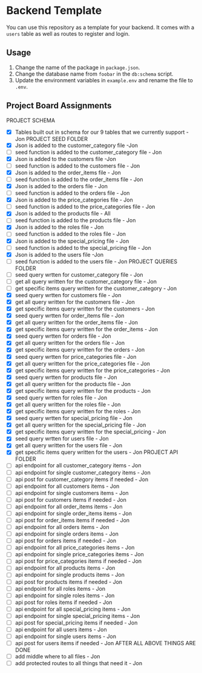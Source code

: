 # Backend Template

You can use this repository as a template for your backend. It comes with a `users` table
as well as routes to register and login.

## Usage

1. Change the name of the package in `package.json`.
2. Change the database name from `foobar` in the `db:schema` script.
3. Update the environment variables in `example.env` and rename the file to `.env`.

## Project Board Assignments
PROJECT SCHEMA
- [x] Tables built out in schema for our 9 tables that we currently support - Jon
PROJECT SEED FOLDER
- [x] Json is added to the customer_category file -Jon
- [ ] seed function is added to the customer_category file - Jon 
- [x] Json is added to the customers file -Jon
- [ ] seed function is added to the customers file - Jon
- [x] Json is added to the order_items file - Jon
- [ ] seed function is added to the order_items file - Jon
- [x] Json is added to the orders file - Jon
- [ ] seed function is added to the orders file - Jon
- [x] Json is added to the price_categories file - Jon
- [ ] seed function is added to the price_categories file - Jon
- [x] Json is added to the products file - All
- [ ] seed function is added to the products file - Jon
- [x] Json is added to the roles file - Jon
- [ ] seed function is added to the roles file - Jon
- [x] Json is added to the special_pricing file - Jon
- [ ] seed function is added to the special_pricing file - Jon
- [x] Json is added to the users file -Jon
- [ ] seed function is added to the users file - Jon
PROJECT QUERIES FOLDER
- [ ] seed query wrtten for customer_category file - Jon
- [ ] get all query written for the customer_category file - Jon
- [ ] get specific items query written for the customer_category - Jon 
- [x] seed query wrtten for customers file - Jon
- [x] get all query written for the customers file - Jon
- [x] get specific items query written for the customers - Jon 
- [x] seed query wrtten for order_items file - Jon
- [x] get all query written for the order_items file - Jon
- [x] get specific items query written for the order_items - Jon 
- [x] seed query wrtten for orders file - Jon
- [x] get all query written for the orders file - Jon
- [x] get specific items query written for the orders - Jon 
- [x] seed query wrtten for price_categories file - Jon
- [x] get all query written for the price_categories file - Jon
- [x] get specific items query written for the price_categories - Jon 
- [x] seed query wrtten for products file - Jon
- [x] get all query written for the products file - Jon
- [x] get specific items query written for the products - Jon 
- [x] seed query wrtten for roles file - Jon
- [x] get all query written for the roles file - Jon
- [x] get specific items query written for the roles - Jon 
- [x] seed query wrtten for special_pricing file - Jon
- [x] get all query written for the special_pricing file - Jon
- [x] get specific items query written for the special_pricing - Jon 
- [x] seed query wrtten for users file - Jon
- [x] get all query written for the users file - Jon
- [x] get specific items query written for the users - Jon
PROJECT API FOLDER
- [ ]  api endpoint for all customer_category items - Jon
- [ ]  api endpoint for single customer_category items - Jon
- [ ]  api post for customer_category items if needed - Jon
- [ ]  api endpoint for all customers items - Jon
- [ ]  api endpoint for single customers items - Jon
- [ ]  api post for customers items if needed - Jon
- [ ]  api endpoint for all order_items items - Jon
- [ ]  api endpoint for single order_items items - Jon
- [ ]  api post for order_items items if needed - Jon
- [ ]  api endpoint for all orders items - Jon
- [ ]  api endpoint for single orders items - Jon
- [ ]  api post for orders items if needed - Jon
- [ ]  api endpoint for all price_categories items - Jon
- [ ]  api endpoint for single price_categories items - Jon
- [ ]  api post for price_categories items if needed - Jon
- [ ]  api endpoint for all products items - Jon
- [ ]  api endpoint for single products items - Jon
- [ ]  api post for products items if needed - Jon
- [ ]  api endpoint for all roles items - Jon
- [ ]  api endpoint for single roles items - Jon
- [ ]  api post for roles items if needed - Jon
- [ ]  api endpoint for all special_pricing items - Jon
- [ ]  api endpoint for single special_pricing items - Jon
- [ ]  api post for special_pricing items if needed - Jon
- [ ]  api endpoint for all users items - Jon
- [ ]  api endpoint for single users items - Jon
- [ ]  api post for users items if needed - Jon
AFTER ALL ABOVE THINGS ARE DONE
- [ ] add middle where to all files - Jon
- [ ] add protected routes to all things that need it - Jon
